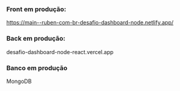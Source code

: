 ### Front em produção:
https://main--ruben-com-br-desafio-dashboard-node.netlify.app/

### Back em produção:
desafio-dashboard-node-react.vercel.app

### Banco em produção
MongoDB
